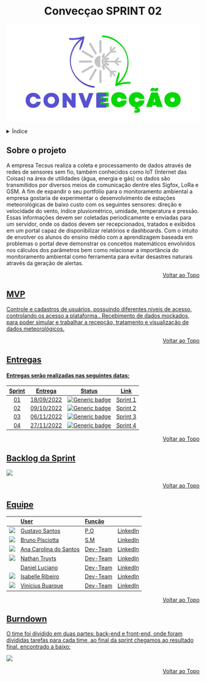 <br id="topo">
<h1 align = "center"> Convecçao SPRINT 02</h1>
<p align = "center">
<img src = "https://github.com/Conveccao/conveccao-documentacao/blob/master/logotipo-convec%C3%A7%C3%A3o.png" >


<!-- ÍNDICE -->
<details>
  <summary>Índice</summary>
  <ol>
    <li>
      <a href="#Sobre">Sobre o Projeto</a>
    </li>
    <li>
      <a href="#Mvp">Mvp</a>
    </li>
    <li>
      <a href="#Entregas">Entregas</a>
    </li>
    <li>
      <a href="#backlog">Backlog da Sprint</a>
    </li>
    <li>
      <a href="#Equipe">Equipe</a>
    </li>
    <li>
      <a href="#Burndown">Burndown</a>
    </li>
  </ol>
</details>


<span id="Sobre">

## Sobre o projeto 
 

A empresa Tecsus realiza a coleta e processamento de dados através de redes de sensores sem fio, também conhecidos como IoT (Internet das Coisas) na área de utilidades (água, energia e gás) os dados são transmitidos por diversos meios de comunicação dentre eles Sigfox, LoRa e GSM. A fim de expandir o seu portfólio para o monitoramento ambiental a empresa gostaria de experimentar o desenvolvimento de estações meteorológicas de baixo custo com os seguintes sensores: direção e velocidade do vento, índice pluviométrico, umidade, temperatura e pressão. Essas informações devem ser coletadas periodicamente e enviadas para um servidor, onde os dados devem ser recepcionados, tratados e exibidos em um portal capaz de disponibilizar relatórios e dashboards. Com o intuito de envolver os alunos do ensino médio com a aprendizagem baseada em problemas o portal deve demonstrar os conceitos matemáticos envolvidos nos cálculos dos parâmetros bem como relacionar a importância do monitoramento ambiental como ferramenta para evitar desastres naturais através da geração de alertas.

<p align="right"><a href="#topo">Voltar ao Topo</p> 

<span id="Mvp">

## MVP 

Controle e cadastros de usuários, possuindo diferentes niveis de acesso, controlando os acesso a plataforma.. Recebimento de dados mockados, para poder simular e trabalhar a recepção, tratamento e visualização de dados meteorológicos.

<p align="right"><a href="#topo">Voltar ao Topo</p>


<span id="Entregas">

## Entregas
  
#### Entregas serão realizadas nas seguintes datas:

**Sprint**  | **Entrega** | **Status**         | **Link**
:---------: | :------:    | :-------:          | :-------:
01          | 18/09/2022  | ![Generic badge](https://img.shields.io/badge/-Conclu%C3%ADdo-green)  | <a href="https://github.com/Conveccao/conveccao-documentacao/blob/master/entreg%C3%A1veis/sprint1.md">Sprint 1</a> |
02          | 09/10/2022  | ![Generic badge](https://img.shields.io/badge/-Conclu%C3%ADdo-green)  | <a href="https://github.com/Conveccao/conveccao-documentacao/blob/master/entreg%C3%A1veis/sprint2.md">Sprint 2</a> |
03          | 06/11/2022  | [![Generic badge](https://img.shields.io/badge/-N%C3%A3o%20Conclu%C3%ADdo-red)](https://shields.io/)  | <a href="https://github.com/Conveccao/conveccao-documentacao/blob/master/entreg%C3%A1veis/sprint3.md">Sprint 3</a>
04          | 27/11/2022  | [![Generic badge](https://img.shields.io/badge/-N%C3%A3o%20Conclu%C3%ADdo-red)](https://shields.io/)  | <a href="https://github.com/Conveccao/conveccao-documentacao/blob/master/entreg%C3%A1veis/sprint4.md">Sprint 4</a>
 
 <p align="right"><a href="#topo">Voltar ao Topo</p>


<span id="backlog">

## Backlog da Sprint

<img src = "#">

<p align="right"><a href="#topo">Voltar ao Topo</p>

<span id="Equipe">

## Equipe
|                                                            | User                                                | Função |  |
| :--------------------------------------------------------- | :-----------------------------------------------    | :------- | :-------|
| ![](https://avatars.githubusercontent.com/u/55259166?s=30) | [Gustavo Santos](https://github.com/gustavols)      | P.O | [LinkedIn](https://www.linkedin.com/in/gustavo-santos2002/) |
| ![](https://avatars.githubusercontent.com/u/52466841?s=30) | [Bruno Pisciotta](https://github.com/bruno-pisciotta281)| S.M | [LinkedIn](https://www.linkedin.com/in/bruno-pisciotta-577216198/) 
| ![](https://avatars.githubusercontent.com/u/78958795?s=30) | [Ana Carolina do Santos](https://github.com/annakks)|   Dev-Team    | [LinkedIn](https://www.linkedin.com/in/ana-santos-856436145/) |
| ![](https://avatars.githubusercontent.com/u/78803504?s=30) | [Nathan Truyts](https://github.com/Nathtruyts)      |   Dev-Team    | [LinkedIn](https://www.linkedin.com/in/nathan-truyts-43737020a/) |
| ![]()                                                     |  [Daniel Luciano](https://github.com/daniellsfilho)  | Dev-Team | [LinkedIn](https://www.linkedin.com/in/daniel-filho-3b6583209/) |
| ![](https://avatars.githubusercontent.com/u/79321198?s=30) | [Isabelle Ribeiro](https://github.com/drisabelles)  | Dev-Team | [LinkedIn](https://www.linkedin.com/in/drisabelles/) |
| ![](https://avatars.githubusercontent.com/u/69692614?s=30) | [Vinicius Buarque](https://github.com/vbuarque)     | Dev-Team | [LinkedIn](https://www.linkedin.com/in/vinicius-buarque-de-gusm%C3%A3o-catonho-9b11911a7/) |


<p align="right"><a href="#topo">Voltar ao Topo</p>

<span id="Burndown">

## Burndown 

O time foi dividido em duas partes: back-end e front-end, onde foram divididas tarefas para cada time, ao final da sprint chegamos ao resultado final, encontrado a baixo:

<img src = "#" >

<p align="right"><a href="#topo">Voltar ao Topo</p>

